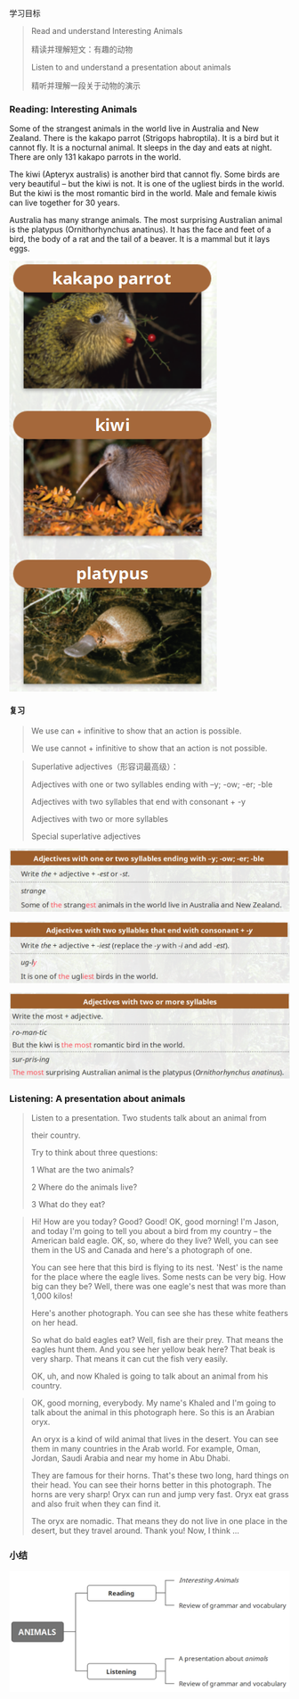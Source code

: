 学习目标

> Read and understand Interesting Animals
>
> 精读并理解短文：有趣的动物
>
> Listen to and understand a presentation about animals 
>
> 精听并理解一段关于动物的演示

### Reading: Interesting Animals 

Some of the strangest animals in the world live in Australia and New Zealand. There is the kakapo parrot (Strigops habroptila). It is a bird but it cannot fly. It is a nocturnal animal. It sleeps in the day and eats at night. There are only 131 kakapo parrots in the world. 

The kiwi (Apteryx australis) is another bird that cannot fly. Some birds are very beautiful – but the kiwi is not. It is one of the ugliest birds in the world. But the kiwi is the most romantic bird in the world. Male and female kiwis can live together for 30 years. 

Australia has many strange animals. The most surprising Australian animal is the platypus (Ornithorhynchus anatinus). It has the face and feet of a bird, the body of a rat and the tail of a beaver. It is a mammal but it lays eggs.

![image-20240403203517210](assets/18-U9L2_The_Animal_Kingdom-Reading_and_Listening/image-20240403203517210.png)

#### 复习

> We use can + infinitive to show that an action is possible.
>
> We use cannot + infinitive to show that an action is not possible.

> Superlative adjectives（形容词最高级）： 
>
> Adjectives with one or two syllables ending with –y; -ow; -er; -ble 
>
> Adjectives with two syllables that end with consonant + -y 
>
> Adjectives with two or more syllables 
>
> Special superlative adjectives 

![image-20240403203826643](assets/18-U9L2_The_Animal_Kingdom-Reading_and_Listening/image-20240403203826643.png)

![image-20240403203847672](assets/18-U9L2_The_Animal_Kingdom-Reading_and_Listening/image-20240403203847672.png)

![image-20240403203900222](assets/18-U9L2_The_Animal_Kingdom-Reading_and_Listening/image-20240403203900222.png)

### Listening: A presentation about animals 

> Listen to a presentation. Two students talk about an animal from 
>
> their country. 
>
> Try to think about three questions: 
>
> 1 What are the two animals?
>
> 2 Where do the animals live? 
>
> 3 What do they eat? 

> Hi! How are you today? Good? Good! OK, good morning! I'm Jason, and today I'm going to tell you about a bird from my country – the American bald eagle. OK, so, where do they live? Well, you can see them in the US and Canada and here's a photograph of one.
>
> You can see here that this bird is flying to its nest. 'Nest' is the name for the place where the eagle lives. Some nests can be very big. How big can they be? Well, there was one eagle's nest that was more than 1,000 kilos! 
>
> Here's another photograph. You can see she has these white feathers on her head.
>
> So what do bald eagles eat? Well, fish are their prey. That means the eagles hunt them. And you see her yellow beak here? That beak is very sharp. That means it can cut the fish very easily.   
>
> OK, uh, and now Khaled is going to talk about an animal from his country. 

> OK, good morning, everybody. My name's Khaled and I'm going to talk about the animal in this photograph here. So this is an Arabian oryx. 
>
> An oryx is a kind of wild animal that lives in the desert. You can see them in many countries in the Arab world. For example, Oman, Jordan, Saudi Arabia and near my home in Abu Dhabi.  
>
> They are famous for their horns. That's these two long, hard things on their head. You can see their horns better in this photograph. The horns are very sharp! Oryx can run and jump very fast. Oryx eat grass and also fruit when they can find it. 
>
> The oryx are nomadic. That means they do not live in one place in the desert, but they travel around. Thank you! Now, I think ... 

### 小结

![image-20240403205500366](assets/18-U9L2_The_Animal_Kingdom-Reading_and_Listening/image-20240403205500366.png)